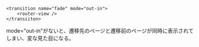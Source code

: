 ```
<transition name="fade" mode="out-in">
	<router-view />
</transiiton>
```
mode="out-in"がないと、遷移先のページと遷移前のページが同時に表示されてしまい、変な見た目になる。